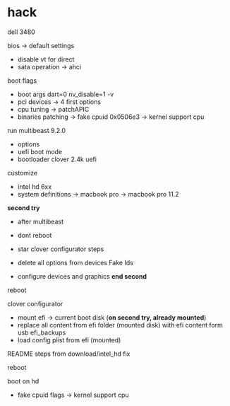 # hack
dell 3480

bios -> default settings
- disable vt for direct
- sata operation -> ahci

boot flags
- boot args dart=0 nv_disable=1 -v
- pci devices -> 4 first options
- cpu tuning -> patchAPIC
- binaries patching -> fake cpuid 0x0506e3 -> kernel support cpu

run multibeast 9.2.0
- options
- uefi boot mode
- bootloader clover 2.4k uefi

customize
- intel hd 6xx
- system definitions -> macbook pro -> macbook pro 11.2

**second try**
- after multibeast
- dont reboot
- star clover configurator steps

- delete all options from devices Fake Ids
- configure devices and graphics
**end second**

reboot

clover configurator
- mount efi -> current boot disk (**on second try, already mounted**)
- replace all content from efi folder (mounted disk) with efi content form usb efi_backups
- load config plist from efi (mounted)

README steps from download/intel_hd fix

reboot

boot on hd
- fake cpuid flags -> kernel support cpu
